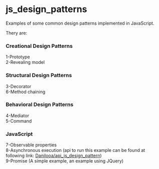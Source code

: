 # js_design_patterns

Examples of some common design patterns implemented in JavaScript.

Thery are:
  
  ### Creational Design Patterns
  
  1-Prototype  
  2-Revealing model  

  ### Structural Design Patterns
  
  3-Decorator  
  6-Method chaining   
  
  ### Behavioral Design Patterns
  
  4-Mediator  
  5-Command  

  ### JavaScript

  7-Observable properties  
  8-Asynchronous execution (api to run this example can be found at following link: [Danilooa/api_js_design_pattern](https://github.com/Danilooa/api_js_design_pattern))  
  9-Promise (A simple example, an example using JQuery)

